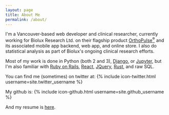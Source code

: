 ```yaml
---
layout: page
title: About Me
permalink: /about/
---
```


I'm a Vancouver-based web developer and clinical researcher, currently working for Biolux Research Ltd. on their flagship product [OrthoPulse<sup>®</sup>](http://orthopulse.com) and its associated mobile app backend, web app, and online store. I also do statistical analysis as part of Biolux's ongoing clinical research efforts.

Most of my work is done in Python (both 2 and 3), [Django](http://djangoproject.com), or [Jupyter](http://jupyter.org), but I'm also familiar with [Ruby on Rails](http://rubyonrails.org), [React](http://facebook.github.io/react/), [JQuery](http://jquery.com), [Rust](http://rust-lang.org), and raw SQL.

You can find me (sometimes) on twitter at:
{% include icon-twitter.html username=site.twitter_username %}

My github is:
{% include icon-github.html username=site.github_username %}

And my resume is [here](/static/MitchellBurtonResume.pdf).
